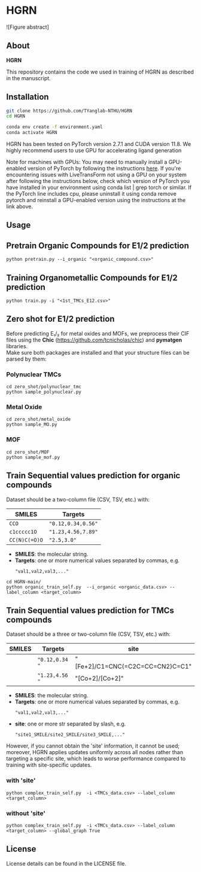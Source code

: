 # HGRN
![Figure abstract]

## About
**HGRN** 


This repository contains the code we used in training of HGRN as described in the manuscript. 

## Installation
```sh
git clone https://github.com/TYanglab-NTHU/HGRN
cd HGRN
```

```sh
conda env create -f environment.yaml
conda activate HGRN
```

HGRN has been tested on PyTorch version 2.7.1 and CUDA version 11.8.
We highly recommend users to use GPU for accelerating ligand generation

Note for machines with GPUs: You may need to manually install a GPU-enabled version of PyTorch by following the instructions [here](https://pytorch.org/get-started/locally/). If you're encountering issues with LiveTransForm not using a GPU on your system after following the instructions below, check which version of PyTorch you have installed in your environment using conda list | grep torch or similar. If the PyTorch line includes cpu, please uninstall it using conda remove pytorch and reinstall a GPU-enabled version using the instructions at the link above.

## Usage

## Pretrain Organic Compounds for E1/2 prediction

```
python pretrain.py --i_organic "<organic_compound.csv>"
```

## Training Organometallic Compounds for E1/2 prediction
```
python train.py -i "<1st_TMCs_E12.csv>"
```

## Zero shot for E1/2 prediction
Before predicting E₁/₂ for metal oxides and MOFs, we preprocess their CIF files using the **Chic** (https://github.com/tcnicholas/chic) and **pymatgen** libraries.  
Make sure both packages are installed and that your structure files can be parsed by them:
### Polynuclear TMCs
```
cd zero_shot/polynuclear_tmc
python sample_polynuclear.py
```
### Metal Oxide 
```
cd zero_shot/metal_oxide
python sample_MO.py
```
### MOF 
```
cd zero_shot/MOF
python sample_mof.py
```
## Train Sequential values prediction for organic compounds 
Dataset should be a two-column file (CSV, TSV, etc.) with:

| **SMILES**         | **Targets**            |
| ------------------ | ---------------------- |
| `CCO`              | `"0.12,0.34,0.56"`       |
| `c1ccccc1O`        | `"1.23,4.56,7.89"`       |
| `CC(N)C(=O)O`      | `"2.5,3.0"`              |

- **SMILES**: the molecular string.
- **Targets**: one or more numerical values separated by commas, e.g.  
  ```text
  "val1,val2,val3,..."

```
cd HGRN-main/
python organic_train_self.py  --i_organic <organic_data.csv> --label_column <target_column>
```
## Train Sequential values prediction for TMCs compounds 
Dataset should be a three or two-column file (CSV, TSV, etc.) with:

| **SMILES**         | **Targets**              | **site**
| ------------------ | ----------------------   | --------------------
|                    | `"0.12,0.34     "`       | "[Fe+2]/C1=CNC(=C2C=CC=CN2)C=C1"
|                    | `"1.23,4.56     "`       | "[Co+2]/[Co+2]"

- **SMILES**: the molecular string.
- **Targets**: one or more numerical values separated by commas, e.g.  
  ```text
  "val1,val2,val3,..."
- **site**: one or more str separated by slash, e.g.  
  ```text
  "site1_SMILE/site2_SMILE/site3_SMILE,..."
However, if you cannot obtain the 'site' information, it cannot be used; moreover, HGRN applies updates uniformly across all nodes rather than targeting a specific site, which leads to worse performance compared to training with site-specific updates.

### with 'site'
```
python complex_train_self.py  -i <TMCs_data.csv> --label_column <target_column>
```
### without 'site'
```
python complex_train_self.py  -i <TMCs_data.csv> --label_column <target_column> --global_graph True
```

## License
License details can be found in the LICENSE file.
